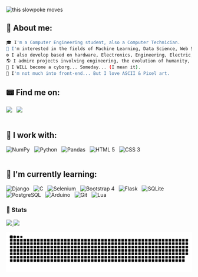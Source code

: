 
<br>
<img src="https://micaelmuniz.tech/glitch.gif" alt="this slowpoke moves"  width="500" />

## 🧐 About me:
```bash
🎓 I'm a Computer Engineering student, also a Computer Technician.
🤖 I'm interested in the fields of Machine Learning, Data Science, Web Scraping, Bots, Digital Security.
⚙️ I also develop based on hardware, Electronics, Engineering, Electric, Arduino... (yes, I try to run Doom on everything that has a screen).
🌎 I admire projects involving engineering, the evolution of humanity, like Tesla, Space X, Neura Link, Metaverse...
🦾 I WILL become a cyborg... Someday... (I mean it).
🎨 I'm not much into front-end... But I love ASCII & Pixel art.
```

## 📟 Find me on:

<div>
<a href="https://instagram.com/micaelmz" target="_blank"><img src="https://img.shields.io/badge/-Instagram-%23E4405F?style=for-the-badge&logo=instagram&logoColor=white" target="_blank"></a> &nbsp
<a href="https://br.linkedin.com/in/micaelmuniz" target="_blank"><img src="https://img.shields.io/badge/-LinkedIn-%230077B5?style=for-the-badge&logo=linkedin&logoColor=white" target="_blank"></a>   
</div>

<br>

## 🔧 I work with:
<div>
<img src="https://cdn.jsdelivr.net/gh/devicons/devicon/icons/numpy/numpy-original.svg" title="NumPy" height="50"/> &nbsp
<img src="https://cdn.jsdelivr.net/gh/devicons/devicon/icons/python/python-plain.svg" title="Python" height="50"/> &nbsp
<img src="https://cdn.jsdelivr.net/gh/devicons/devicon/icons/pandas/pandas-original.svg" title="Pandas" height="50"/>  &nbsp
<img src="https://cdn.jsdelivr.net/gh/devicons/devicon/icons/html5/html5-original.svg" title="HTML 5" height="50"/>  &nbsp
<img src="https://cdn.jsdelivr.net/gh/devicons/devicon/icons/css3/css3-original.svg" title="CSS 3" height="50"/>  &nbsp
          
</div>

<br>

## 🧮 I'm currently learning:
<div>
<img src="https://cdn.jsdelivr.net/gh/devicons/devicon/icons/django/django-plain.svg" title="Django" height="50"/> &nbsp
<img src="https://cdn.jsdelivr.net/gh/devicons/devicon/icons/c/c-original.svg" title="C" height="50"/>  &nbsp
<img src="https://cdn.jsdelivr.net/gh/devicons/devicon/icons/selenium/selenium-original.svg" title="Selenium" height="50"/> &nbsp
<img src="https://cdn.jsdelivr.net/gh/devicons/devicon/icons/bootstrap/bootstrap-original.svg" title="Bootstrap 4" height="50"/> &nbsp
<img src="https://micaelmuniz.tech/flask.png" title="Flask" height="50"/> &nbsp
<img src="https://cdn.jsdelivr.net/gh/devicons/devicon/icons/sqlite/sqlite-original.svg" title="SQLite" height="50"/> &nbsp
<img src="https://cdn.jsdelivr.net/gh/devicons/devicon/icons/postgresql/postgresql-original.svg" title="PostgreSQL" height="50"/> &nbsp
<img src="https://cdn.jsdelivr.net/gh/devicons/devicon/icons/arduino/arduino-original-wordmark.svg" title="Arduino" height="50"/> &nbsp
<img src="https://cdn.jsdelivr.net/gh/devicons/devicon/icons/git/git-original.svg" title="Git" height="50"/> &nbsp
<img src="https://cdn.jsdelivr.net/gh/devicons/devicon/icons/lua/lua-plain-wordmark.svg" title="Lua" height="50"/>  &nbsp
</div>   

### 🏅 Stats 
<div>
<a href="https://github.com/micaelmz">
<img height="100em" src="https://github-readme-stats.vercel.app/api/top-langs/?username=micaelmz&layout=compact&langs_count=7&theme=dracula"/>
<img height="100em" src="https://github-readme-stats.vercel.app/api?username=micaelmz&show_icons=true&theme=dracula&include_all_commits=true&count_private=true"/>
</div>

![Snake animation](https://github.com/micaelmz/micaelmz/blob/output/github-contribution-grid-snake.svg)
